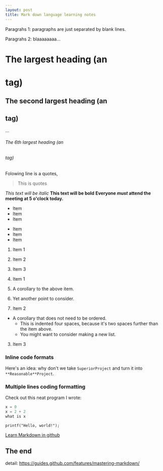 ```yaml
---
layout: post
title: Mark down language learning notes
---
```


Paragrahs 1: paragraphs are just separated by blank lines.

Paragrahs 2: blaaaaaaaa...

# The largest heading (an <h1> tag)
## The second largest heading (an <h2> tag)
…
###### The 6th largest heading (an <h6> tag)

Folowing line is a quotes, 
> This is quotes

*This text will be italic*
**This text will be bold**
**Everyone _must_ attend the meeting at 5 o'clock today.**

* Item
* Item
* Item

- Item
- Item
- Item

1. Item 1
2. Item 2
3. Item 3

1. Item 1
  1. A corollary to the above item.
  2. Yet another point to consider.
2. Item 2
  * A corollary that does not need to be ordered.
    * This is indented four spaces, because it's two spaces further than the item above.
    * You might want to consider making a new list.
3. Item 3

### Inline code formats

Here's an idea: why don't we take `SuperiorProject` and turn it into `**Reasonable**Project`.

### Multiple lines coding formatting

Check out this neat program I wrote:

```javascript
x = 0
x = 2 + 2
what is x
```

    printf("Hello, world!");

[Learn Markdown in github](https://help.github.com/articles/markdown-basics/)

## The end

detail: https://guides.github.com/features/mastering-markdown/
